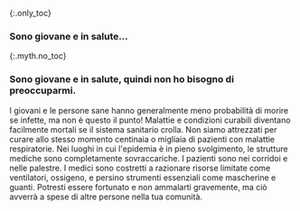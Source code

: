 {:.only_toc}
### Sono giovane e in salute...

{:.myth.no_toc}
### Sono giovane e in salute, quindi non ho bisogno di preoccuparmi.

I giovani e le persone sane hanno generalmente meno probabilità di morire se infette, ma non è questo il punto! Malattie e condizioni curabili diventano facilmente mortali se il sistema sanitario crolla. Non siamo attrezzati per curare allo stesso momento centinaia o migliaia di pazienti con malattie respiratorie. Nei luoghi in cui l'epidemia è in pieno svolgimento, le strutture mediche sono completamente sovraccariche. I pazienti sono nei corridoi e nelle palestre. I medici sono costretti a razionare risorse limitate come ventilatori, ossigeno, e persino strumenti essenziali come mascherine e guanti. Potresti essere fortunato e non ammalarti gravemente, ma ciò avverrà a spese di altre persone nella tua comunità.
